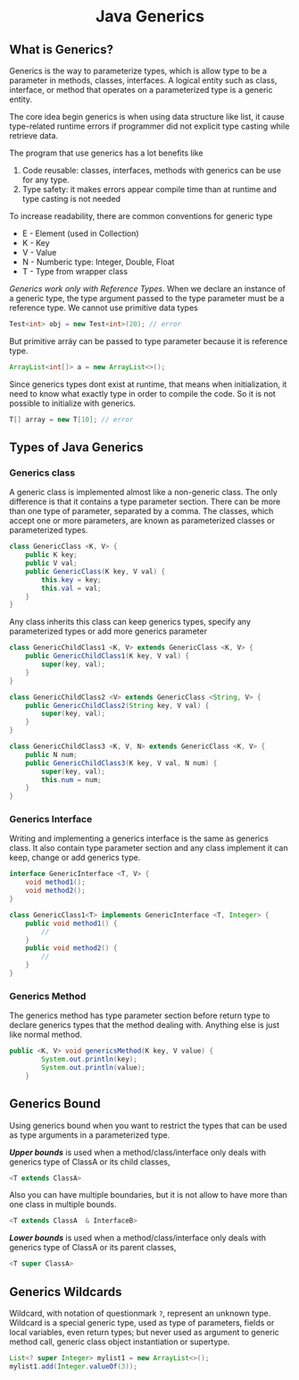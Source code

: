 # <p align="center"> Java Generics </p> 

## What is Generics?
Generics is the way to parameterize types, which is allow type to be a parameter in methods, classes, interfaces. A logical entity such as class, interface, or method that operates on a parameterized type is a generic entity.

The core idea begin generics is when using data structure like list, it cause type-related runtime errors if programmer did not explicit type casting while retrieve data.

The program that use generics has a lot benefits like
1. Code reusable: classes, interfaces, methods with generics can be use for any type.
2. Type safety: it makes errors appear compile time than at runtime and type casting is not needed

To increase readability, there are common conventions for generic type
* E - Element (used in Collection)
* K - Key
* V - Value
* N - Numberic type: Integer, Double, Float
* T - Type from wrapper class

*Generics work only with Reference Types*. When we declare an instance of a generic type, the type argument passed to the type parameter must be a reference type. We cannot use primitive data types
```java
Test<int> obj = new Test<int>(20); // error 
```
But primitive arráy can be passed to type parameter because it is reference type.
```java
ArrayList<int[]> a = new ArrayList<>();
```

Since generics types dont exist at runtime, that means when initialization, it need to know what exactly type in order to compile the code. So it is not possible to initialize with generics.
```java
T[] array = new T[10]; // error
```

## Types of Java Generics
### Generics class
A generic class is implemented almost like a non-generic class. The only difference is that it contains a type parameter section. There can be more than one type of parameter, separated by a comma. The classes, which accept one or more parameters, are known as parameterized classes or parameterized types.
```java
class GenericClass <K, V> {
    public K key;
    public V val;
    public GenericClass(K key, V val) {
        this.key = key;
        this.val = val;
    }
}
```
Any class inherits this class can keep generics types, specify any parameterized types or add more generics parameter
```java
class GenericChildClass1 <K, V> extends GenericClass <K, V> {
    public GenericChildClass1(K key, V val) {
        super(key, val);
    }
}

class GenericChildClass2 <V> extends GenericClass <String, V> {
    public GenericChildClass2(String key, V val) {
        super(key, val);
    }
}

class GenericChildClass3 <K, V, N> extends GenericClass <K, V> {
    public N num;
    public GenericChildClass3(K key, V val, N num) {
        super(key, val);
        this.num = num;
    }
}
```

### Generics Interface
Writing and implementing a generics interface is the same as generics class. It also contain type parameter section and any class implement it can keep, change or add generics type.
```java
interface GenericInterface <T, V> {
    void method1();
    void method2();
}

class GenericClass1<T> implements GenericInterface <T, Integer> {
    public void method1() {
        //
    }
    public void method2() {
        //
    }
}
```
### Generics Method
The generics method has type parameter section before return type to declare generics types that the method dealing with. Anything else is just like normal method.
```java
public <K, V> void genericsMethod(K key, V value) {
        System.out.println(key);
        System.out.println(value);
    }
```

## Generics Bound
Using generics bound when you want to restrict the types that can be used as type arguments in a parameterized type. 

***Upper bounds*** is used when a method/class/interface only deals with generics type of ClassA or its child classes,
```java
<T extends ClassA>
```
Also you can have multiple boundaries, but it is not allow to have more than one class in multiple bounds.
```java
<T extends ClassA  & InterfaceB>
```
***Lower bounds*** is used when a method/class/interface only deals with generics type of ClassA or its parent classes,
```java
<T super ClassA>
```

## Generics Wildcards
Wildcard, with notation of questionmark ```?```, represent an unknown type. Wildcard is a special generic type, used as type of parameters, fields or local variables, even return types; but never used as argument to generic method call, generic class object instantiation or supertype.
```java
List<? super Integer> mylist1 = new ArrayList<>();
mylist1.add(Integer.valueOf(3));
```


